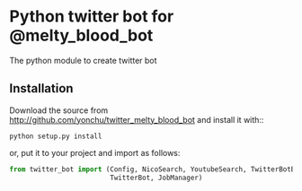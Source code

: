 Python twitter bot for @melty\_blood\_bot
====================

The python module to create twitter bot

Installation
---------------------

Download the source from http://github.com/yonchu/twitter_melty_blood_bot
and install it with::

```console
python setup.py install
```

or, put it to your project and import as follows:

```python
from twitter_bot import (Config, NicoSearch, YoutubeSearch, TwitterBotBase,
                         TwitterBot, JobManager)
```
